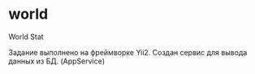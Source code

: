 # world
World Stat

Задание выполнено на фреймворке Yii2.
Создан сервис для вывода данных из БД. (AppService)

